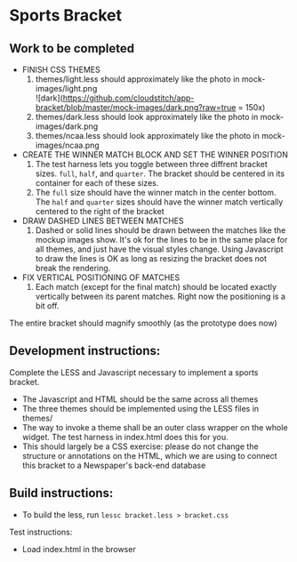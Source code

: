 Sports Bracket
==============

## Work to be completed

* FINISH CSS THEMES
  1. themes/light.less should approximately like the photo in mock-images/light.png <br />![dark](https://github.com/cloudstitch/app-bracket/blob/master/mock-images/dark.png?raw=true = 150x)
  2. themes/dark.less should look approximately like the photo in mock-images/dark.png
  3. themes/ncaa.less should look approximately like the photo in mock-images/ncaa.png
* CREATE THE WINNER MATCH BLOCK AND SET THE WINNER POSITION
  1. The test harness lets you toggle between three diffrent bracket sizes. `full`, `half`, and `quarter`. The bracket should be centered in its container for each of these sizes.
  2. The `full` size should have the winner match in the center bottom. The `half` and `quarter` sizes should have the winner match vertically centered to the right of the bracket
* DRAW DASHED LINES BETWEEN MATCHES
  1. Dashed or solid lines should be drawn between the matches like the mockup images show. It's ok for the lines to be in the same place for all themes, and just have the visual styles change. Using Javascript to draw the lines is OK as long as resizing the bracket does not break the rendering.
* FIX VERTICAL POSITIONING OF MATCHES
  1. Each match (except for the final match) should be located exactly vertically between its parent matches. Right now the positioning is a bit off.

The entire bracket should magnify smoothly (as the prototype does now)

## Development instructions:

Complete the LESS and Javascript necessary to implement a sports bracket.

* The Javascript and HTML should be the same across all themes
* The three themes should be implemented using the LESS files in themes/
* The way to invoke a theme shall be an outer class wrapper on the whole widget. The test harness in index.html does this for you.
* This should largely be a CSS exercise: please do not change the structure or annotations on the HTML, which we are using to connect this bracket to a Newspaper's back-end database

## Build instructions:

* To build the less, run `lessc bracket.less > bracket.css`

Test instructions:

* Load index.html in the browser


